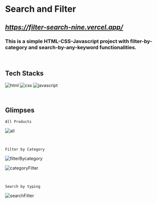 # **Search and Filter**

## _**https://filter-search-nine.vercel.app/**_

### This is a simple HTML-CSS-Javascript project with filter-by-category and search-by-any-keyword functionalities.

<br/>

## **Tech Stacks**

<p>
    <img src="https://img.shields.io/badge/HTML-E34F26?style=for-the-badge&logo=html5&logoColor=white" alt="html" />
    <img src="https://img.shields.io/badge/CSS-1572B6?style=for-the-badge&logo=css3&logoColor=white" alt="css" />
    <img src="https://img.shields.io/badge/JavaScript-343132?style=for-the-badge&logo=javascript&logoColor=F7DF1E" alt="javascript" />
</p>

<br/>

## **Glimpses**

`All Products`

![all](https://user-images.githubusercontent.com/97211835/210132938-b7668414-a0fa-4718-aeca-c9c4dabe27d8.png)

<br/>

`Filter by Category`

![filterBycategory](https://user-images.githubusercontent.com/97211835/210132946-f305ac28-069e-4f9d-b184-58f1333f900f.png)

![categoryFilter](https://user-images.githubusercontent.com/97211835/210132950-98b23002-5f82-46e6-944f-ab56d1be5f4f.png)


<br/>

`Search by typing`


![searchFilter](https://user-images.githubusercontent.com/97211835/210132956-0b369672-397f-4164-b78e-f77bdca56276.png)
